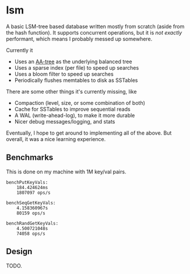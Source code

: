 # lsm

A basic LSM-tree based database written mostly from scratch (aside from the hash function). It supports concurrent operations, but it is *not exactly* performant, which means I probably messed up somewhere.

Currently it

- Uses an [AA-tree](https://user.it.uu.se/~arnea/ps/simp.pdf) as the underlying balanced tree
- Uses a sparse index (per file) to speed up searches
- Uses a bloom filter to speed up searches
- Periodically flushes memtables to disk as SSTables

There are some other things it's currently missing, like

- Compaction (level, size, or some combination of both)
- Cache for SSTables to improve sequential reads
- A WAL (write-ahead-log), to make it more durable
- Nicer debug messages/logging, and stats

Eventually, I hope to get around to implementing all of the above. But overall, it was a nice learning experience.

## Benchmarks

This is done on my machine with 1M key/val pairs.

```
benchPutKeyVals: 
	184.424624ms
    1807097 ops/s

benchSeqGetKeyVals: 
	4.158360967s
    80159 ops/s

benchRandGetKeyVals: 
	4.500721048s
    74058 ops/s
```

## Design

TODO.